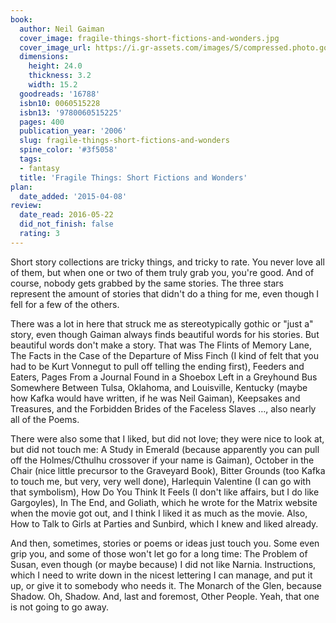 ```yaml
---
book:
  author: Neil Gaiman
  cover_image: fragile-things-short-fictions-and-wonders.jpg
  cover_image_url: https://i.gr-assets.com/images/S/compressed.photo.goodreads.com/books/1386924550l/16788.jpg
  dimensions:
    height: 24.0
    thickness: 3.2
    width: 15.2
  goodreads: '16788'
  isbn10: 0060515228
  isbn13: '9780060515225'
  pages: 400
  publication_year: '2006'
  slug: fragile-things-short-fictions-and-wonders
  spine_color: '#3f5058'
  tags:
  - fantasy
  title: 'Fragile Things: Short Fictions and Wonders'
plan:
  date_added: '2015-04-08'
review:
  date_read: 2016-05-22
  did_not_finish: false
  rating: 3
---
```


Short story collections are tricky things, and tricky to rate. You never love all of them, but when one or two of them truly grab you, you're good. And of course, nobody gets grabbed by the same stories. The three stars represent the amount of stories that didn't do a thing for me, even though I fell for a few of the others.

There was a lot in here that struck me as stereotypically gothic or "just a" story, even though Gaiman always finds beautiful words for his stories. But beautiful words don't make a story. That was The Flints of Memory Lane, The Facts in the Case of the Departure of Miss Finch (I kind of felt that you had to be Kurt Vonnegut to pull off telling the ending first), Feeders and Eaters, Pages From a Journal Found in a Shoebox Left in a Greyhound Bus Somewhere Between Tulsa, Oklahoma, and Louisville, Kentucky (maybe how Kafka would have written, if he was Neil Gaiman), Keepsakes and Treasures, and the Forbidden Brides of the Faceless Slaves …, also nearly all of the Poems.

There were also some that I liked, but did not love; they were nice to look at, but did not touch me: A Study in Emerald (because apparently you can pull off the Holmes/Cthulhu crossover if your name is Gaiman), October in the Chair (nice little precursor to the Graveyard Book), Bitter Grounds (too Kafka to touch me, but very, very well done), Harlequin Valentine (I can go with that symbolism), How Do You Think It Feels (I don't like affairs, but I do like Gargoyles), In The End, and Goliath, which he wrote for the Matrix website when the movie got out, and I think I liked it as much as the movie. Also, How to Talk to Girls at Parties and Sunbird, which I knew and liked already.

And then, sometimes, stories or poems or ideas just touch you. Some even grip you, and some of those won't let go for a long time: The Problem of Susan, even though (or maybe because) I did not like Narnia. Instructions, which I need to write down in the nicest lettering I can manage, and put it up, or give it to somebody who needs it. The Monarch of the Glen, because Shadow. Oh, Shadow. And, last and foremost, Other People. Yeah, that one is not going to go away.
